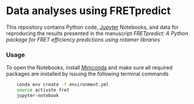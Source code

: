# Data analyses using FRETpredict

This repository contains Python code, [Jupyter](http://jupyter.org) Notebooks, and data for reproducing the results presented in the manuscript _FRETpredict: A Python package for FRET efficiency predictions using rotamer libraries_

### Usage

To open the Notebooks, install [Miniconda](https://conda.io/miniconda.html) and make sure all required packages are installed by issuing the following terminal commands

```bash
    conda env create -f environment.yml
    source activate fret
    jupyter-notebook
```
